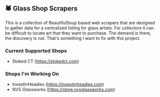 ## 🕷️ Glass Shop Scrapers

This is a collection of BeautifulSoup based web scrapers that are designed to gather data for a centralized listing for glass artists. For collectors it can be difficult to locate art that they want to purchase. The demand is there, the discovery is not. That's something I want to fix with this project.

### Current Supported Shops
- Stoked CT (https://stokedct.com)

### Shops I'm Working On
- InvestInHeadies (https://investinheadies.com)
- NVS Glassworks (https://store.nvsglassworks.com)